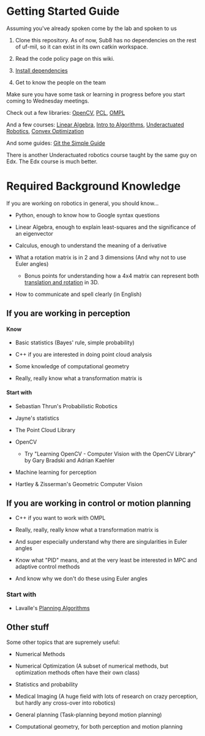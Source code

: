 Getting Started Guide
=====================

Assuming you've already spoken come by the lab and spoken to us

1. Clone this repository. As of now, Sub8 has no dependencies on the rest of uf-mil, so it can exist in its own catkin workspace.

2. Read the code policy page on this wiki.

3. [Install dependencies](https://github.com/uf-mil/Sub8/wiki/Installing-Dependencies)

4. Get to know the people on the team

Make sure you have some task or learning in progress before you start coming to Wednesday meetings.


Check out a few libraries:
[OpenCV](http://opencv.org/), [PCL](pointclouds.org), [OMPL](http://ompl.kavrakilab.org/)

And a few courses:
[Linear Algebra](https://www.khanacademy.org/math/linear-algebra), [Intro to Algorithms](http://ocw.mit.edu/courses/electrical-engineering-and-computer-science/6-006-introduction-to-algorithms-fall-2011/), [Underactuated Robotics](http://ocw.mit.edu/courses/electrical-engineering-and-computer-science/6-832-underactuated-robotics-spring-2009/), [Convex Optimization](http://stanford.edu/class/ee364a/)

And some guides: [Git the Simple Guide](http://rogerdudler.github.io/git-guide/)

There is another Underactuated robotics course taught by the same guy on Edx. The Edx course is much better.


# Required Background Knowledge

If you are working on robotics in general, you should know...

* Python, enough to know how to Google syntax questions

* Linear Algebra, enough to explain least-squares and the significance of an eigenvector

* Calculus, enough to understand the meaning of a derivative

* What a rotation matrix is in 2 and 3 dimensions (And why not to use Euler angles)

    * Bonus points for understanding how a 4x4 matrix can represent both [translation and rotation](https://en.wikipedia.org/wiki/Transformation_matrix#Affine_transformations) in 3D.

* How to communicate and spell clearly (in English)

## If you are working in perception

#### Know

* Basic statistics (Bayes' rule, simple probability)

* C++ if you are interested in doing point cloud analysis

* Some knowledge of computational geometry

* Really, really know what a transformation matrix is

#### Start with

* Sebastian Thrun's Probabilistic Robotics

* Jayne's statistics

* The Point Cloud Library

* OpenCV

    * Try "Learning OpenCV - Computer Vision with the OpenCV Library" by Gary Bradski and Adrian Kaehler

* Machine learning for perception

* Hartley & Zisserman's Geometric Computer Vision


## If you are working in control or motion planning

* C++ if you want to work with OMPL

* Really, really, really know what a transformation matrix is

* And super especially understand why there are singularities in Euler angles

* Know what "PID" means, and at the very least be interested in MPC and adaptive control methods

* And know why we don't do these using Euler angles

### Start with

* Lavalle's [Planning Algorithms](http://planning.cs.uiuc.edu/)


## Other stuff

Some other topics that are supremely useful:

* Numerical Methods

* Numerical Optimization (A subset of numerical methods, but optimization methods often have their own class)

* Statistics and probability

* Medical Imaging (A huge field with lots of research on crazy perception, but hardly any cross-over into robotics)

* General planning (Task-planning beyond motion planning)

* Computational geometry, for both perception and motion planning